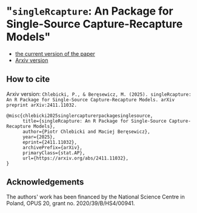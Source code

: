 # "`singleRcapture`: An Package for Single-Source Capture-Recapture Models"

+ [the current version of the paper](singleRcapture/singleRcapture.pdf)
+ [Arxiv version](https://arxiv.org/abs/2411.11032)

## How to cite

Arxiv version: `Chlebicki, P., & Beręsewicz, M. (2025). singleRcapture: An R Package for Single-Source Capture-Recapture Models. arXiv preprint arXiv:2411.11032.`

```
@misc{chlebicki2025singlercapturerpackagesinglesource,
      title={singleRcapture: An R Package for Single-Source Capture-Recapture Models}, 
      author={Piotr Chlebicki and Maciej Beręsewicz},
      year={2025},
      eprint={2411.11032},
      archivePrefix={arXiv},
      primaryClass={stat.AP},
      url={https://arxiv.org/abs/2411.11032}, 
}
```

## Acknowledgements

The authors' work has been financed by the National Science Centre in Poland, OPUS 20, grant no. 2020/39/B/HS4/00941. 
